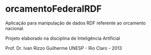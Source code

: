 orcamentoFederalRDF
============

Aplicação para manipulação de dados RDF referente ao orcamento nacional.

Projeto elaborado na disciplina de Inteligência Artificial

Prof. Dr. Ivan Rizzo Guilherme
UNESP - Rio Claro - 2013
